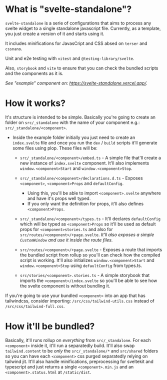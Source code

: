 # What is "svelte-standalone"?

`svelte-standalone` is a serie of configurations that aims to process any svelte widget to a single standalone javascript file. Currently, as a template, you just create a version of it and starts using it.

It includes minifications for JavasCript and CSS absed on `terser` and `cssnano`.

Unit and e2e testing with `vitest` and `@testing-library/svelte`.

Also, `storybook` and `vite` to ensure that you can check the bundled scripts and the components as it is.

_See "example" component on: https://svelte-standalone.vercel.app/._

# How it works?

It's structure is intended to be simple. Basically you're going to create an folder on `src/_standalone` with the name of your component e.g.: `src/_standalone/<component>`.

- Inside the example folder initially you just need to create an `index.svelte` file and once you run the `dev` / `build` scripts it'll generate some files using plop. These files will be:

  - `src/_standalone/<component>/embed.ts` - A simple file that'll create a new instance of `index.svelte` component. It'll also implements `window.<component>Start` and `window.<component>Stop`.
  - `src/_standalone/<component>/declarations.d.ts` - Exposes `<component>`, `<component>Props` and `defaultConfig`.

    - Using this, you'll be able to import `<component>.svelte` anywhere and have it's props well typed.
    - If you only want the definition for props, it'll also defines `<component>Props`.

  - `src/_standalone/<component>/types.ts` - It'll declares `defaultConfig` which will be typed as `<component>Props` so it'll be used as default props for `<component>stories.ts` and also for `src/routes/<component>/+page.svelte`. _It'll also exposes a simple `CustomWindow` and use it inside the route files._
  - `src/routes/<component>/+page.svelte` - Exposes a route that imports the bundled script from rollup so you'll can check how the compiled script is working. It'll also initializes `window.<component>Start` and `window.<component>Stop` using `defaultConfig` from types.ts.
  - `src/stories/<component>.stories.ts` - A simple storybook that imports the `<component>/index.svelte` so you'll be able to see how the svelte component is without bundling it.

If you're going to use your bundled `<component>` into an app that has tailwindcss, consider importing: `/src/css/tailwind-utils.css` instead of `/src/css/tailwind-full.css`.

# How it'll be bundled?

Basically, it'll runs rollup on _everything_ from `src/_standalone`. For each `<component>` inside it, it'll run a separatedly build. It'll also swap `tailwind.content` to be _only_ the `src/_standalone/*` and `src/shared` folders so you can have each `<component>` css purged separatedly relying on tailwind jit. It'll also handle minifications, preprocessing for sveltekit and typescript and just returns a single `<component>.min.js` and an `<component>.status.html` at `/static/dist`.
